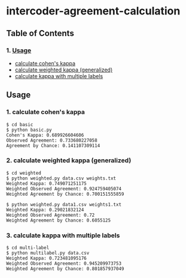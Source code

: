 # intercoder-agreement-calculation
## Table of Contents
### 1. [Usage](#usage)
   * [calculate cohen's kappa](#1)
   * [calculate weighted kappa (generalized)](#2)
   * [calculate kappa with multiple labels](#3)

<a name="usage"></a>
## Usage

<a name="1"></a>
### 1. calculate cohen's kappa

```console
$ cd basic
$ python basic.py
Cohen's Kappa: 0.689926604606
Observed Agreement: 0.733680227058
Agreement by Chance: 0.141107309114
```


<a name="2"></a>
### 2. calculate weighted kappa (generalized)
```console
$ cd weighted
$ python weighted.py data.csv weights.txt
Weighted Kappa: 0.749071251175
Weighted Observed Agreement: 0.924759405074
Weighted Agreement by Chance: 0.700151555859
```

```console
$ python weighted.py data1.csv weights1.txt
Weighted Kappa: 0.29021832124
Weighted Observed Agreement: 0.72 
Weighted Agreement by Chance: 0.6055125
```

<a name="3"></a>
### 3. calculate kappa with multiple labels
```console
$ cd multi-label
$ python multilabel.py data.csv
Weighted Kappa: 0.723481095176
Weighted Observed Agreement: 0.945209973753
Weighted Agreement by Chance: 0.801857937049
```
